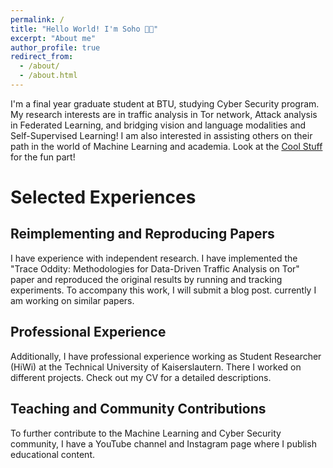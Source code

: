 ```yaml
---
permalink: /
title: "Hello World! I'm Soho 👋🏼"
excerpt: "About me"
author_profile: true
redirect_from: 
  - /about/
  - /about.html
---
```


I'm a final year graduate student at BTU, studying Cyber Security program. My research interests are in traffic analysis in Tor network, Attack analysis in Federated Learning, and bridging vision and language modalities and Self-Supervised Learning! I am also interested in assisting others on their path in the world of Machine Learning and academia. Look at the [Cool Stuff](https://hoseinpur.github.io/fun/) for the fun part!

# Selected Experiences 


## Reimplementing and Reproducing Papers
I have experience with independent research. I have implemented the "Trace Oddity: Methodologies for Data-Driven Traffic Analysis on Tor" paper and reproduced the original results by running and tracking experiments. To accompany this work, I will submit a blog post. currently I am working on similar papers. 

## Professional Experience
Additionally, I have professional experience working as Student Researcher (HiWi) at the Technical University of Kaiserslautern. 
There I worked on different projects. Check out my CV for a detailed descriptions.

## Teaching and Community Contributions
To further contribute to the Machine Learning and Cyber Security community, I have a YouTube channel and Instagram page where I publish educational content.